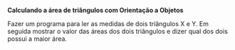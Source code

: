 **Calculando a área de triângulos com Orientação a Objetos**

Fazer um programa para 
ler as medidas de dois triângulos X e Y. Em seguida
mostrar o valor das áreas dos dois triângulos e dizer qual
dos dois possui a maior área.